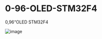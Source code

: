 # 0-96-OLED-STM32F4
0,96“OLED STM32F4

![image](https://github.com/TTowFive/0-96-OLED-STM32F4/logic.png)
